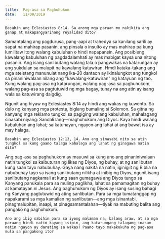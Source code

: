 ```yaml
---
title:  Pag-asa sa Paghuhukom
date:   11/09/2019
---
```


`Basahin ang Eclesiastes 8:14. Sa anong mga paraan mo nakikita ang ganap at makapangyarihang reyalidad dito?`

Samantalang ang pagdurusa, pang-aapi at trahedya sa kanilang sarili ay sapat na mahirap pasanin, ang pinsala o insulto ay mas mahirap pa kung lumilitaw itong walang kabuluhan o hindi napapansin. Ang posibleng kawalang kabuluhan ng pagdadalamhati ay mas mabigat kaysa una nitong pasanin. Ang isang sanlibutang walang tala o pangwakas na katarungan ay ang sukdulan sa malupit na kawalang katuwiran. Hmdi kataka-takang ang mga ateistang manunulat nang ika-20 dantaon ay ikinalungkot ang tungkol sa pinaniniwalaan nilang ang "kawalang-katuwiran" ng katayuan ng tao. Kung walang pag-asa ng katarungan, walang pag-asa sa paghuhukom, walang pag-asa sa pagtutuwid ng mga bagay, tunay na ang atin ay isang wala sa katuwirang daigdig.

Ngunit ang hiyaw ng Eclesiastes 8:14 ay hindi ang wakas ng kuwento. Sa dulo ng kanyang mga protesta, biglang bumaling si Solomon. Sa gitna ng kanyang mga reklamo tungkol sa pagiging walang kabuluhan, mahalagang sinasabi niyang: Sandali lang—maghuhukom ang Diyos. Kaya hindi walang kabuluhan ang lahat; sa katunayan, ngayon ang lahat at ang bawat isa ay may halaga.

`Basahin ang Eclesiastes 12:13, 14. Ano ang sinasabi nito sa atin tungkol sa kung gaano talaga kahalaga ang lahat ng ginagawa natin dito?`

Ang pag-asa sa paghuhukom ay mauuwi sa kung ano ang pinaniniwalaan natin tungkol sa kaibuturan ng likas ng Diyos, ng buhay, at ng sanlibutan kung saan tayo nabubuhay. Gaya nang nakita na natin, iginigiit ng Biblia na nabubuhay tayo sa isang sanlibutang nilikha at inibig ng Diyos, ngunit isang sanlibutang nagkamali at kung saan gumagawa ang Diyos tungo sa Kanyang panukala para sa muling paglikha, lahat sa pamamagitan ng buhay at kamatayan ni Jesus. Ang paghuhukom ng Diyos ay isang susing bahagi ng Kanyang pagtutuwid ng ating sanlibutan. Para sa mga tumatanggap ng napakarami sa mga kamalian ng sanlibutan—ang mga isinantabi, pinagmalupitan, inaapi, at pinagsamantalahan—tiyak na mabuting balita ang pangako ng paghuhukom.

`Ano ang ibig sabihin para sa iyong malaman na, balang araw, at sa mga paraang hindi natin kayang isipin, ang katarungang talagang inasam natin ngayon ay darating sa wakas? Paano tayo makakukuha ng pag-asa mula sa pangakong ito?`